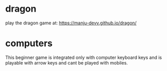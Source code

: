 # dragon
play the dragon game at:  https://manju-devv.github.io/dragon/
# computers
This beginner game is integrated only with computer keyboard keys and is playable with arrow keys and cant be played with mobiles.
